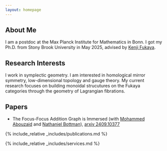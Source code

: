```yaml
---
layout: homepage
---
```


## About Me

I am a postdoc at the Max Planck Institute for Mathematics in Bonn. 
I got my Ph.D. from Stony Brook University in May 2025, advised by <a href="https://scgp.stonybrook.edu/people/faculty/bios/kenji-fukaya">Kenji Fukaya</a>. 

## Research Interests

I work in symplectic geometry. I am interested in homological mirror symmetry, low-dimensional topology and gauge theory. My current research focuses on building monoidal strucutures on the Fukaya categories through the geometry of Lagrangian fibrations. 

## Papers
- The Focus-Focus Addition Graph is Immersed (with <a href="https://mathematics.stanford.edu/people/mohammed-abouzaid">Mohammed Abouzaid</a> and <a href="https://natebottman.github.io/">Nathaniel Bottman</a>), <a href="https://arxiv.org/abs/2409.10377">arxiv 2409.10377</a>



{% include_relative _includes/publications.md %}

{% include_relative _includes/services.md %}
